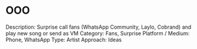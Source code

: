 # OOO

Description: Surprise call fans (WhatsApp Community, Laylo, Cobrand) and play new song or send as VM
Category: Fans, Surprise
Platform / Medium: Phone, WhatsApp
Type: Artist
Approach: Ideas